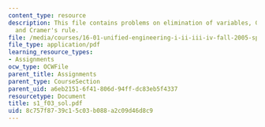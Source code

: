 ```yaml
---
content_type: resource
description: This file contains problems on elimination of variables, Gaussian reduction,
  and Cramer's rule.
file: /media/courses/16-01-unified-engineering-i-ii-iii-iv-fall-2005-spring-2006/8c757f8739c15c03b088a2c09d46d8c9_s1_f03_sol.pdf
file_type: application/pdf
learning_resource_types:
- Assignments
ocw_type: OCWFile
parent_title: Assignments
parent_type: CourseSection
parent_uid: a6eb2151-6f41-806d-94ff-dc83eb5f4337
resourcetype: Document
title: s1_f03_sol.pdf
uid: 8c757f87-39c1-5c03-b088-a2c09d46d8c9
---
```

